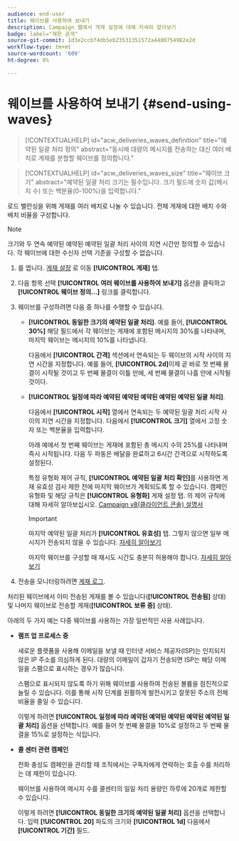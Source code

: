 ```yaml
---
audience: end-user
title: 웨이브를 사용하여 보내기
description: Campaign 웹에서 게재 설정에 대해 자세히 알아보기
badge: label="제한 공개"
source-git-commit: 1d3e2ccbf4db5eb23531351572a4400754982e2d
workflow-type: tm+mt
source-wordcount: '609'
ht-degree: 0%

---
```



# 웨이브를 사용하여 보내기 {#send-using-waves}

>[!CONTEXTUALHELP]
>id="acw_deliveries_waves_definition"
>title="예약된 일괄 처리 정의"
>abstract="동시에 대량의 메시지를 전송하는 대신 여러 배치로 게재를 분할할 웨이브를 정의합니다."

>[!CONTEXTUALHELP]
>id="acw_deliveries_waves_size"
>title="웨이브 크기"
>abstract="예약된 일괄 처리 크기는 필수입니다. 크기 필드에 숫자 값(메시지 수) 또는 백분율(0-100%)을 입력합니다."

로드 밸런싱을 위해 게재를 여러 배치로 나눌 수 있습니다. 전체 게재에 대한 배치 수와 배치 비율을 구성합니다.

>[!NOTE]
>
>크기와 두 연속 예약된 예약된 예약된 일괄 처리 사이의 지연 시간만 정의할 수 있습니다. 각 웨이브에 대한 수신자 선택 기준을 구성할 수 없습니다.

1. 를 엽니다. [게재 설정](delivery-settings.md#retries) 로 이동 **[!UICONTROL 게재]** 탭.
1. 다음 항목 선택 **[!UICONTROL 여러 웨이브를 사용하여 보내기]** 옵션을 클릭하고 **[!UICONTROL 웨이브 정의...]** 링크를 클릭합니다.

1. 웨이브를 구성하려면 다음 중 하나를 수행할 수 있습니다.

   * **[!UICONTROL 동일한 크기의 예약된 일괄 처리]**. 예를 들어, **[!UICONTROL 30%]** 해당 필드에서 각 웨이브는 게재에 포함된 메시지의 30%를 나타내며, 마지막 웨이브는 메시지의 10%를 나타냅니다.

     다음에서 **[!UICONTROL 간격]** 섹션에서 연속되는 두 웨이브의 시작 사이의 지연 시간을 지정합니다. 예를 들어, **[!UICONTROL 2d]**&#x200B;이제 곧 바로 첫 번째 물결이 시작될 것이고 두 번째 물결이 이틀 만에, 세 번째 물결이 나흘 만에 시작될 것이다.

   * **[!UICONTROL 일정에 따라 예약된 예약된 예약된 예약된 예약된 일괄 처리]**.

     다음에서 **[!UICONTROL 시작]** 열에서 연속되는 두 예약된 일괄 처리 시작 사이의 지연 시간을 지정합니다. 다음에서 **[!UICONTROL 크기]** 열에서 고정 숫자 또는 백분율을 입력합니다.

     아래 예에서 첫 번째 웨이브는 게재에 포함된 총 메시지 수의 25%를 나타내며 즉시 시작됩니다. 다음 두 파동은 배달을 완료하고 6시간 간격으로 시작하도록 설정된다.

     특정 유형화 제어 규칙, **[!UICONTROL 예약된 일괄 처리 확인]**&#x200B;를 사용하면 게재 유효성 검사 제한 전에 마지막 웨이브가 계획되도록 할 수 있습니다. 캠페인 유형화 및 해당 규칙은 **[!UICONTROL 유형화]** 게재 설정 탭. 의 제어 규칙에 대해 자세히 알아보십시오. [Campaign v8(클라이언트 콘솔) 설명서](https://experienceleague.adobe.com/docs/campaign/automation/campaign-optimization/control-rules.html)

     >[!IMPORTANT]
     >
     >마지막 예약된 일괄 처리가 **[!UICONTROL 유효성]** 탭. 그렇지 않으면 일부 메시지가 전송되지 않을 수 있습니다. [자세히 알아보기](delivery-settings.md#validity)
     >
     >마지막 웨이브를 구성할 때 재시도 시간도 충분히 허용해야 합니다. [자세히 알아보기](delivery-settings.md#retries)

1. 전송을 모니터링하려면 [게재 로그](../monitor/delivery-logs.md).

처리된 웨이브에서 이미 전송된 게재를 볼 수 있습니다(**[!UICONTROL 전송됨]** 상태) 및 나머지 웨이브로 전송할 게재(**[!UICONTROL 보류 중]** 상태).

아래의 두 가지 예는 다중 웨이브를 사용하는 가장 일반적인 사용 사례입니다.

* **램프 업 프로세스 중**

  새로운 플랫폼을 사용해 이메일을 보낼 때 인터넷 서비스 제공자(ISP)는 인지되지 않은 IP 주소를 의심하게 된다. 대량의 이메일이 갑자기 전송되면 ISP는 해당 이메일을 스팸으로 표시하는 경우가 많습니다.

  스팸으로 표시되지 않도록 하기 위해 웨이브를 사용하여 전송된 볼륨을 점진적으로 늘릴 수 있습니다. 이를 통해 시작 단계를 원활하게 발전시키고 잘못된 주소의 전체 비율을 줄일 수 있습니다.

  이렇게 하려면 **[!UICONTROL 일정에 따라 예약된 예약된 예약된 예약된 예약된 일괄 처리]** 옵션을 선택합니다. 예를 들어 첫 번째 물결을 10%로 설정하고 두 번째 물결을 15%로 설정하는 식입니다.

* **콜 센터 관련 캠페인**

  전화 충성도 캠페인을 관리할 때 조직에서는 구독자에게 연락하는 호출 수를 처리하는 데 제한이 있습니다.

  웨이브를 사용하여 메시지 수를 콜센터의 일일 처리 용량인 하루에 20개로 제한할 수 있습니다.

  이렇게 하려면 **[!UICONTROL 동일한 크기의 예약된 일괄 처리]** 옵션을 선택합니다. 입력 **[!UICONTROL 20]** 파도의 크기와 **[!UICONTROL 1d]** 다음에서 **[!UICONTROL 기간]** 필드.